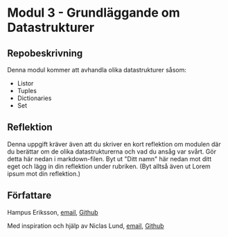 # Modul 3 - Grundläggande om Datastrukturer

## Repobeskrivning

Denna modul kommer att avhandla olika datastrukturer såsom:

- Listor
- Tuples
- Dictionaries
- Set

## Reflektion

Denna uppgift kräver även att du skriver en kort reflektion om modulen där du berättar om de olika datastrukturerna och vad du ansåg var svårt. Gör detta här nedan i markdown-filen. Byt ut "Ditt namn" här nedan mot ditt eget och lägg in din reflektion under rubriken. (Byt alltså även ut Lorem ipsum mot din reflektion.)



## Författare
Hampus Eriksson, [email](hampus.eriksson@ntig.se), [Github](https://github.com/HampusEriksson)

Med inspiration och hjälp av Niclas Lund, [email](niclas.lund@ntig.se), [Github](https://github.com/ntinacklund)

